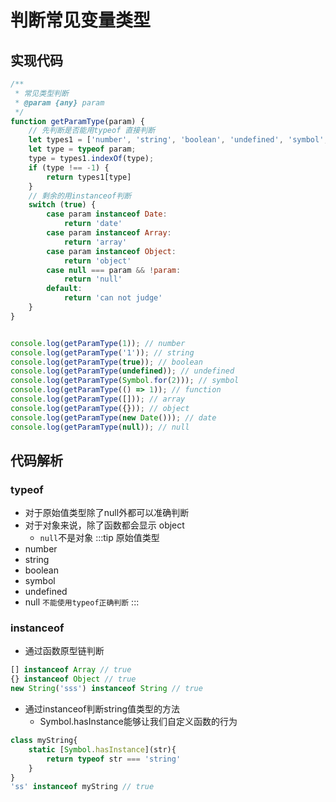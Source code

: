 # 判断常见变量类型

## 实现代码
```js
/**
 * 常见类型判断
 * @param {any} param 
 */
function getParamType(param) {
    // 先判断是否能用typeof 直接判断
    let types1 = ['number', 'string', 'boolean', 'undefined', 'symbol', 'function']
    let type = typeof param;
    type = types1.indexOf(type);
    if (type !== -1) {
        return types1[type]
    }
    // 剩余的用instanceof判断
    switch (true) {
        case param instanceof Date:
            return 'date'
        case param instanceof Array:
            return 'array'
        case param instanceof Object:
            return 'object'
        case null === param && !param:
            return 'null'    
        default:
            return 'can not judge'
    }
}


console.log(getParamType(1)); // number
console.log(getParamType('1')); // string
console.log(getParamType(true)); // boolean
console.log(getParamType(undefined)); // undefined
console.log(getParamType(Symbol.for(2))); // symbol
console.log(getParamType(() => 1)); // function
console.log(getParamType([])); // array
console.log(getParamType({})); // object
console.log(getParamType(new Date())); // date
console.log(getParamType(null)); // null
```

## 代码解析
### typeof
* 对于原始值类型除了null外都可以准确判断
* 对于对象来说，除了函数都会显示 object
  * ``null``不是对象
:::tip 原始值类型
* number
* string
* boolean
* symbol
* undefined
* null ``不能使用typeof正确判断``
:::

### instanceof
* 通过函数原型链判断

```js
[] instanceof Array // true
{} instanceof Object // true
new String('sss') instanceof String // true
```

* 通过instanceof判断string值类型的方法
  * Symbol.hasInstance能够让我们自定义函数的行为

```js
class myString{
    static [Symbol.hasInstance](str){
        return typeof str === 'string'
    }
}
'ss' instanceof myString // true
```